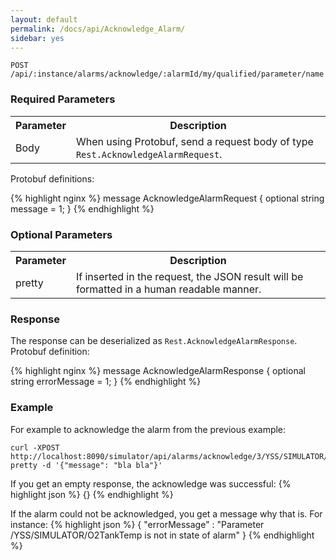 ```yaml
---
layout: default
permalink: /docs/api/Acknowledge_Alarm/
sidebar: yes
---
```


    POST /api/:instance/alarms/acknowledge/:alarmId/my/qualified/parameter/name



### Required Parameters

<table class="inline">
    <tr><th>Parameter</th><th>Description</th></tr>
     <tr><td>Body</td><td>When using Protobuf, send a request body of type <code>Rest.AcknowledgeAlarmRequest</code>. </td></tr>
</table>

Protobuf definitions:

{% highlight nginx %}
message AcknowledgeAlarmRequest {
   optional string message = 1;
}
{% endhighlight %}

### Optional Parameters

<table class="inline">
    <tr><th>Parameter</th><th>Description</th></tr>
     <tr><td>pretty</td><td>If inserted in the request, the JSON result will be formatted in a human readable manner.</td></tr>
</table>

### Response

The response can be deserialized as `Rest.AcknowledgeAlarmResponse`.
Protobuf definition:

{% highlight nginx %}
message AcknowledgeAlarmResponse {
   optional string errorMessage = 1;
}
{% endhighlight %}

### Example


For example to acknowledge the alarm from the previous example:

```
curl -XPOST http://localhost:8090/simulator/api/alarms/acknowledge/3/YSS/SIMULATOR/O2TankTemp?pretty -d '{"message": "bla bla"}'
```

If you get an empty response, the acknowledge was successful:
{% highlight json %}
{}
{% endhighlight %}

If the alarm could not be acknowledged, you get a message why that is. For instance:
{% highlight json %}
{
  "errorMessage" : "Parameter /YSS/SIMULATOR/O2TankTemp is not in state of alarm"
}
{% endhighlight %}



